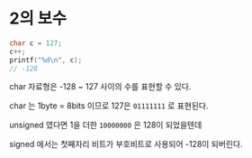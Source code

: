# 2의 보수

```.c
char c = 127;
c++;
printf("%d\n", c);
// -128
```

char 자료형은 -128 ~ 127 사이의 수를 표현할 수 있다.

char 는 1byte = 8bits 이므로 127은 `01111111` 로 표현된다.

unsigned 였다면 1을 더한 `10000000` 은 128이 되었을텐데

signed 에서는 첫째자리 비트가 부호비트로 사용되어 -128이 되버린다.
